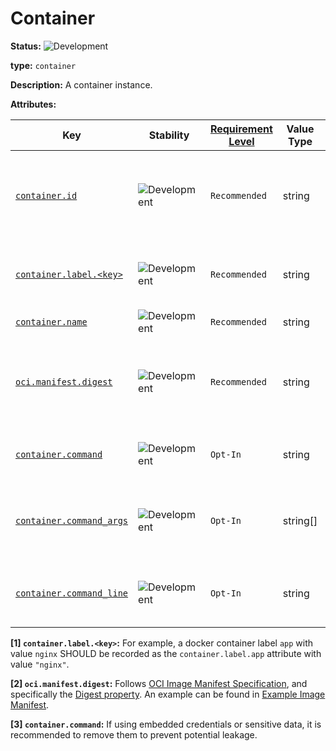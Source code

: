 # Container

<!-- semconv entity.container -->
<!-- NOTE: THIS TEXT IS AUTOGENERATED. DO NOT EDIT BY HAND. -->
<!-- see templates/registry/markdown/snippet.md.j2 -->
<!-- prettier-ignore-start -->
<!-- markdownlint-capture -->
<!-- markdownlint-disable -->


**Status:** ![Development](https://img.shields.io/badge/-development-blue)

**type:** `container`

**Description:** A container instance.

**Attributes:**

| Key | Stability | [Requirement Level](https://opentelemetry.io/docs/specs/semconv/general/attribute-requirement-level/) | Value Type | Description | Example Values |
|---|---|---|---|---|---|
| [`container.id`](/docs/registry/attributes/container.md) | ![Development](https://img.shields.io/badge/-development-blue) | `Recommended` | string | Container ID. Usually a UUID, as for example used to [identify Docker containers](https://docs.docker.com/engine/containers/run/#container-identification). The UUID might be abbreviated. | `a3bf90e006b2` |
| [`container.label.<key>`](/docs/registry/attributes/container.md) | ![Development](https://img.shields.io/badge/-development-blue) | `Recommended` | string | Container labels, `<key>` being the label name, the value being the label value. [1] | `nginx` |
| [`container.name`](/docs/registry/attributes/container.md) | ![Development](https://img.shields.io/badge/-development-blue) | `Recommended` | string | Container name used by container runtime. | `opentelemetry-autoconf` |
| [`oci.manifest.digest`](/docs/registry/attributes/oci.md) | ![Development](https://img.shields.io/badge/-development-blue) | `Recommended` | string | The digest of the OCI image manifest. For container images specifically is the digest by which the container image is known. [2] | `sha256:e4ca62c0d62f3e886e684806dfe9d4e0cda60d54986898173c1083856cfda0f4` |
| [`container.command`](/docs/registry/attributes/container.md) | ![Development](https://img.shields.io/badge/-development-blue) | `Opt-In` | string | The command used to run the container (i.e. the command name). [3] | `otelcontribcol` |
| [`container.command_args`](/docs/registry/attributes/container.md) | ![Development](https://img.shields.io/badge/-development-blue) | `Opt-In` | string[] | All the command arguments (including the command/executable itself) run by the container. | `["otelcontribcol", "--config", "config.yaml"]` |
| [`container.command_line`](/docs/registry/attributes/container.md) | ![Development](https://img.shields.io/badge/-development-blue) | `Opt-In` | string | The full command run by the container as a single string representing the full command. | `otelcontribcol --config config.yaml` |

**[1] `container.label.<key>`:** For example, a docker container label `app` with value `nginx` SHOULD be recorded as the `container.label.app` attribute with value `"nginx"`.

**[2] `oci.manifest.digest`:** Follows [OCI Image Manifest Specification](https://github.com/opencontainers/image-spec/blob/main/manifest.md), and specifically the [Digest property](https://github.com/opencontainers/image-spec/blob/main/descriptor.md#digests).
An example can be found in [Example Image Manifest](https://github.com/opencontainers/image-spec/blob/main/manifest.md#example-image-manifest).

**[3] `container.command`:** If using embedded credentials or sensitive data, it is recommended to remove them to prevent potential leakage.

<!-- markdownlint-restore -->
<!-- prettier-ignore-end -->
<!-- END AUTOGENERATED TEXT -->
<!-- endsemconv -->
